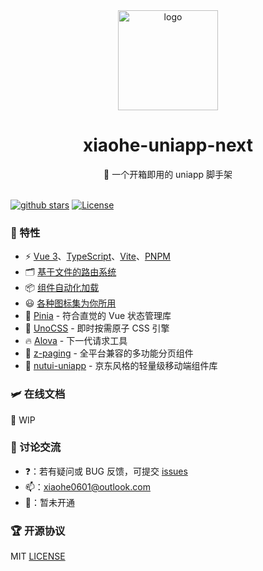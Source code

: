 <div align="center">
  <img src="https://oss.xiaohe.ink/images/xiaohe-uniapp-next.png" width="160" alt="logo"/>
  <h1>xiaohe-uniapp-next</h1>
  <span>🚀 一个开箱即用的 uniapp 脚手架</span>
</div>

<br>

[![github stars][github-stars-src]][github-stars-href]
[![License][license-src]][license-href]

### 🎉 特性

- ⚡️ [Vue 3](https://vuejs.org)、[TypeScript](https://www.typescriptlang.org)、[Vite](https://vite.dev)、[PNPM](https://pnpm.io)
- 🗂️ [基于文件的路由系统](https://github.com/uni-helper/vite-plugin-uni-pages)
- 📦 [组件自动化加载](https://github.com/uni-helper/vite-plugin-uni-components)
- 😃 [各种图标集为你所用](https://icones.js.org)
- 🍍 [Pinia](https://pinia.vuejs.org) - 符合直觉的 Vue 状态管理库
- 🎨 [UnoCSS](https://unocss.dev) - 即时按需原子 CSS 引擎
- 🔥 [Alova](https://alova.js.org) - 下一代请求工具
- 📖 [z-paging](https://z-paging.zxlee.cn) - 全平台兼容的多功能分页组件
- 🍕 [nutui-uniapp](https://nutui-uniapp.pages.dev) - 京东风格的轻量级移动端组件库

### 🛩️ 在线文档

🚧 WIP

### 🐶 讨论交流

- ❓：若有疑问或 BUG 反馈，可提交 [issues](https://github.com/xiaohe0601/xiaohe-uniapp-next/issues)
- 📫：[xiaohe0601@outlook.com](mailto:xiaohe0601@outlook.com)
- 🐧：暂未开通

### 🏆 开源协议

MIT [LICENSE](./LICENSE)

[github-stars-src]: https://img.shields.io/github/stars/xiaohe0601/xiaohe-uniapp-next?style=flat&color=fb6493&labelColor=18181b&logo=github
[github-stars-href]: https://github.com/xiaohe0601/xiaohe-uniapp-next
[license-src]: https://img.shields.io/github/license/xiaohe0601/xiaohe-uniapp-next.svg?style=flat&color=fb6493&labelColor=18181b
[license-href]: https://github.com/xiaohe0601/xiaohe-uniapp-next/blob/main/LICENSE